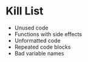  Kill List
=========
* Unused code
* Functions with side effects
* Unformatted code
* Repeated code blocks
* Bad variable names
